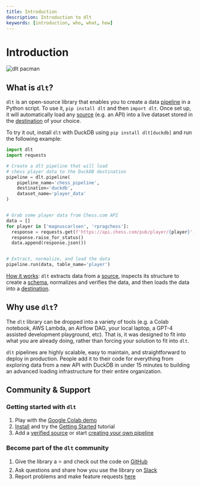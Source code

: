 ```yaml
---
title: Introduction
description: Introduction to dlt
keywords: [introduction, who, what, how]
---
```


# Introduction

![dlt pacman](/img/dlt-pacman.gif)

## What is `dlt`?

`dlt` is an open-source library that enables you to create a data [pipeline](./general-usage/glossary.md#pipeline) in a Python script. To use it, `pip install dlt` and then `import dlt`. Once set up, it will automatically load any [source](./general-usage/glossary.md#source) (e.g. an API) into a live dataset stored in the [destination](./general-usage/glossary.md#destination) of your choice.

To try it out, install `dlt` with DuckDB using `pip install dlt[duckdb]` and run the following example:
```python
import dlt
import requests

# Create a dlt pipeline that will load
# chess player data to the DuckDB destination
pipeline = dlt.pipeline(
    pipeline_name='chess_pipeline',
    destination='duckdb',
    dataset_name='player_data'
)


# Grab some player data from Chess.com API
data = []
for player in ['magnuscarlsen', 'rpragchess']:
  response = requests.get(f'https://api.chess.com/pub/player/{player}')
  response.raise_for_status()
  data.append(response.json())


# Extract, normalize, and load the data
pipeline.run(data, table_name='player')
```

[How it works](./how-dlt-works.md): `dlt` extracts data from a [source](general-usage/glossary.md#source), inspects its structure to create a [schema](general-usage/glossary.md#schema), normalizes and verifies the data,
and then loads the data into a [destination](general-usage/glossary.md#destination).

## Why use `dlt`?

The `dlt` library can be dropped into a variety of tools (e.g. a Colab notebook, AWS Lambda, an Airflow DAG, your local laptop, a GPT-4 assisted development playground, etc). That is, it was designed to fit into what you are already doing, rather than forcing your solution to fit into `dlt`.

`dlt` pipelines are highly scalable, easy to maintain, and straightforward to deploy in production. People add it to their code for everything from exploring data from a new API with DuckDB in under 15 minutes to building an advanced loading infrastructure for their entire organization.

## Community & Support

### Getting started with `dlt`
1. Play with the [Google Colab demo](https://colab.research.google.com/drive/1NfSB1DpwbbHX9_t5vlalBTf13utwpMGx?usp=sharing)
2. [Install](installation.mdx) and try the [Getting Started](getting-started.md) tutorial
3. Add a [verified source](walkthroughs/add-a-verified-source.md) or start [creating your own pipeline](./walkthroughs/create-a-pipeline.md)

### Become part of the `dlt` community
1. Give the library a ⭐ and check out the code on [GitHub](https://github.com/dlt-hub/dlt)
2. Ask questions and share how you use the library on [Slack](https://join.slack.com/t/dlthub-community/shared_invite/zt-1slox199h-HAE7EQoXmstkP_bTqal65g)
3. Report problems and make feature requests [here](https://github.com/dlt-hub/dlt/issues/new)
